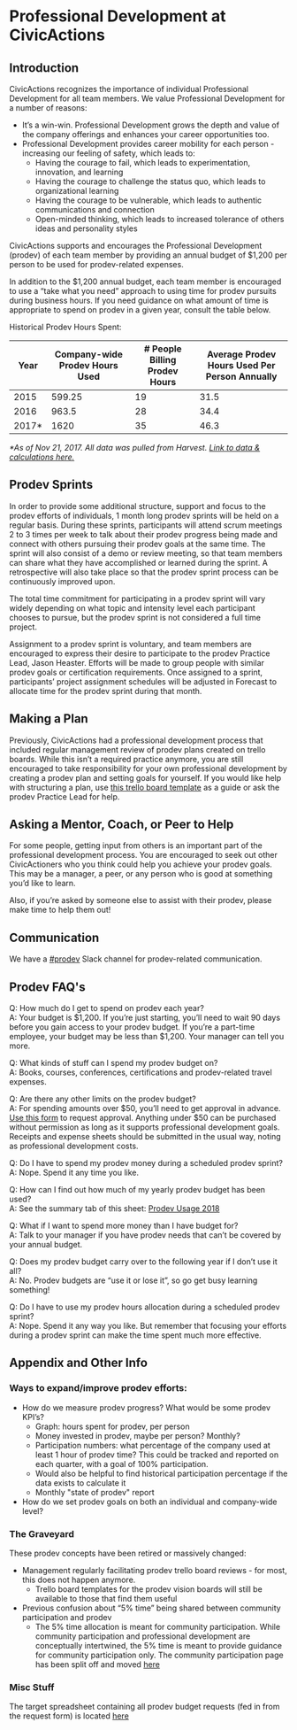 # Professional Development at CivicActions

## Introduction

CivicActions recognizes the importance of individual Professional Development for all team members. We value Professional Development for a number of reasons:

* It’s a win-win. Professional Development grows the depth and value of the company offerings and enhances your career opportunities too.
* Professional Development provides career mobility for each person - increasing our feeling of safety, which leads to:
    * Having the courage to fail, which leads to experimentation, innovation, and learning
    * Having the courage to challenge the status quo, which leads to organizational learning
    * Having the courage to be vulnerable, which leads to authentic communications and connection
    * Open-minded thinking, which leads to increased tolerance of others ideas and personality styles

CivicActions supports and encourages the Professional Development (prodev) of each team member by providing an annual budget of $1,200 per person to be used for prodev-related expenses.

In addition to the $1,200 annual budget, each team member is encouraged to use a “take what you need” approach to using time for prodev pursuits during business hours. If you need guidance on what amount of time is appropriate to spend on prodev in a given year, consult the table below.

Historical Prodev Hours Spent: 

| Year  | Company-wide Prodev Hours Used | # People Billing Prodev Hours | Average Prodev Hours Used Per Person Annually |
|-------|--------------------------------|-------------------------------|-----------------------------------------------|
| 2015  | 599.25                         | 19                            | 31.5                                          |
| 2016  | 963.5                          | 28                            | 34.4                                          |
| 2017* | 1620                           | 35                            | 46.3                                          |
 
_*As of Nov 21, 2017. All data was pulled from Harvest. [Link to data & calculations here.](https://docs.google.com/spreadsheets/d/12aWOg9I_nbolpaA9j4vbsv5ABZW2hYXfjkcRwRpTs1I/edit#gid=2143420373)_
 
 ## Prodev Sprints
 
 In order to provide some additional structure, support and focus to the prodev efforts of individuals, 1 month long prodev sprints will be held on a regular basis. During these sprints, participants will attend scrum meetings 2 to 3 times per week to talk about their prodev progress being made and connect with others pursuing their prodev goals at the same time. The sprint will also consist of a demo or review meeting, so that team members can share what they have accomplished or learned during the sprint. A retrospective will also take place so that the prodev sprint process can be continuously improved upon. 

The total time commitment for participating in a prodev sprint will vary widely depending on what topic and intensity level each participant chooses to pursue, but the prodev sprint is not considered a full time project.

Assignment to a prodev sprint is voluntary, and team members are encouraged to express their desire to participate to the prodev Practice Lead, Jason Heaster. Efforts will be made to group people with similar prodev goals or certification requirements. Once assigned to a sprint, participants’ project assignment schedules will be adjusted in Forecast to allocate time for the prodev sprint during that month.

## Making a Plan

Previously, CivicActions had a professional development process that included regular management review of prodev plans created on trello boards. While this isn’t a required practice anymore, you are still encouraged to take responsibility for your own professional development by creating a prodev plan and setting goals for yourself. If you would like help with structuring a plan, use [this trello board template](https://trello.com/b/p7FOD0Ju/template-professional-development-and-community-participation) as a guide or ask the prodev Practice Lead for help.

## Asking a Mentor, Coach, or Peer to Help

For some people, getting input from others is an important part of the professional development process. You are encouraged to seek out other CivicActioners who you think could help you achieve your prodev goals. This may be a manager, a peer, or any person who is good at something you’d like to learn.

Also, if you’re asked by someone else to assist with their prodev, please make time to help them out!

## Communication

We have a [#prodev](https://civicactions.slack.com/messages/prodev) Slack channel for prodev-related communication.

## Prodev FAQ's

Q: How much do I get to spend on prodev each year?  
A: Your budget is $1,200. If you’re just starting, you’ll need to wait 90 days before you gain access to your prodev budget. If you’re a part-time employee, your budget may be less than $1,200. Your manager can tell you more.

Q: What kinds of stuff can I spend my prodev budget on?  
A: Books, courses, conferences, certifications and prodev-related travel expenses.

Q: Are there any other limits on the prodev budget?  
A: For spending amounts over $50, you’ll need to get approval in advance. [Use this form](https://goo.gl/forms/4z1GQsBtrx6m4lVy2) to request approval. Anything under $50 can be purchased without permission as long as it supports professional development goals. Receipts and expense sheets should be submitted in the usual way, noting as professional development costs.

Q: Do I have to spend my prodev money during a scheduled prodev sprint?  
A: Nope. Spend it any time you like. 

Q: How can I find out how much of my yearly prodev budget has been used?  
A: See the summary tab of this sheet:  [Prodev Usage 2018](https://docs.google.com/spreadsheets/d/1fi1B2Gx37NpBtZxY8yR_J0hfKRxGzMy4vSn764IxTRA/edit#gid=98617197)

Q: What if I want to spend more money than I have budget for?  
A: Talk to your manager if you have prodev needs that can’t be covered by your annual budget. 

Q: Does my prodev budget carry over to the following year if I don’t use it all?  
A: No. Prodev budgets are “use it or lose it”, so go get busy learning something!

Q: Do I have to use my prodev hours allocation during a scheduled prodev sprint?  
A: Nope. Spend it any way you like. But remember that focusing your efforts during a prodev sprint can make the time spent much more effective.


## Appendix and Other Info

### Ways to expand/improve prodev efforts:

* How do we measure prodev progress? What would be some prodev KPI’s?
    * Graph: hours spent for prodev, per person
    * Money invested in prodev, maybe per person?  Monthly?
    * Participation numbers: what percentage of the company used at least 1 hour of prodev time? This could be tracked and reported on each quarter, with a goal of 100% participation.
    * Would also be helpful to find historical participation percentage if the data exists to calculate it
    * Monthly "state of prodev" report
* How do we set prodev goals on both an individual and company-wide level?


### The Graveyard

These prodev concepts have been retired or massively changed:

* Management regularly facilitating prodev trello board reviews - for most, this does not happen anymore. 
    * Trello board templates for the prodev vision boards will still be available to those that find them useful
* Previous confusion about “5% time” being shared between community participation and prodev
    * The 5% time allocation is meant for community participation. While community participation and professional development are conceptually intertwined, the 5% time is meant to provide guidance for community participation only. The community participation page has been split off and moved [here](/community-participation.md)


### Misc Stuff

The target spreadsheet containing all prodev budget requests (fed in from the request form) is located [here](https://docs.google.com/spreadsheets/d/1vPhvHskomF7kBHvVw2WljTqel643SJpdNlyWgwKGaQE/edit#gid=1289927279)
